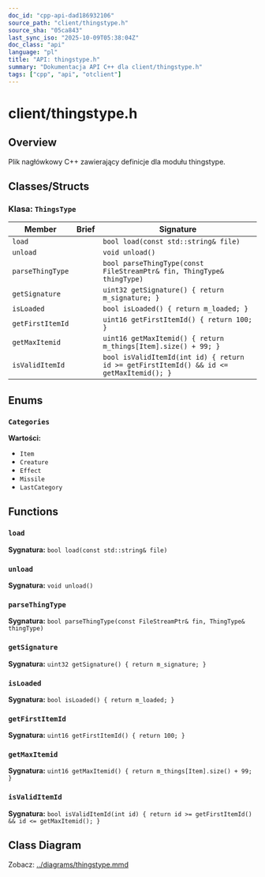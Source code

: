 ```yaml
---
doc_id: "cpp-api-dad186932106"
source_path: "client/thingstype.h"
source_sha: "05ca843"
last_sync_iso: "2025-10-09T05:38:04Z"
doc_class: "api"
language: "pl"
title: "API: thingstype.h"
summary: "Dokumentacja API C++ dla client/thingstype.h"
tags: ["cpp", "api", "otclient"]
---
```


# client/thingstype.h

## Overview

Plik nagłówkowy C++ zawierający definicje dla modułu thingstype.

## Classes/Structs

### Klasa: `ThingsType`

| Member | Brief | Signature |
|--------|-------|-----------|
| `load` |  | `bool load(const std::string& file)` |
| `unload` |  | `void unload()` |
| `parseThingType` |  | `bool parseThingType(const FileStreamPtr& fin, ThingType& thingType)` |
| `getSignature` |  | `uint32 getSignature() { return m_signature; }` |
| `isLoaded` |  | `bool isLoaded() { return m_loaded; }` |
| `getFirstItemId` |  | `uint16 getFirstItemId() { return 100; }` |
| `getMaxItemid` |  | `uint16 getMaxItemid() { return m_things[Item].size() + 99; }` |
| `isValidItemId` |  | `bool isValidItemId(int id) { return id >= getFirstItemId() && id <= getMaxItemid(); }` |

## Enums

### `Categories`

**Wartości:**

- `Item`
- `Creature`
- `Effect`
- `Missile`
- `LastCategory`

## Functions

### `load`

**Sygnatura:** `bool load(const std::string& file)`

### `unload`

**Sygnatura:** `void unload()`

### `parseThingType`

**Sygnatura:** `bool parseThingType(const FileStreamPtr& fin, ThingType& thingType)`

### `getSignature`

**Sygnatura:** `uint32 getSignature() { return m_signature; }`

### `isLoaded`

**Sygnatura:** `bool isLoaded() { return m_loaded; }`

### `getFirstItemId`

**Sygnatura:** `uint16 getFirstItemId() { return 100; }`

### `getMaxItemid`

**Sygnatura:** `uint16 getMaxItemid() { return m_things[Item].size() + 99; }`

### `isValidItemId`

**Sygnatura:** `bool isValidItemId(int id) { return id >= getFirstItemId() && id <= getMaxItemid(); }`

## Class Diagram

Zobacz: [../diagrams/thingstype.mmd](../diagrams/thingstype.mmd)
